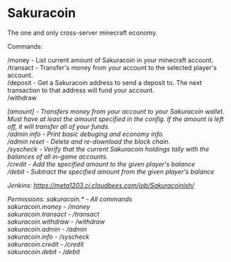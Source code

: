 Sakuracoin
==========

The one and only cross-server minecraft economy.  

Commands:  

/money - List current amount of Sakuracoin in your minecraft account.  
/transact <player> <amount> - Transfer's money from your account to the selected player's account.  
/deposit - Get a Sakuracoin address to send a deposit to. The next transaction to that address will fund your account.  
/withdraw <address> [amount] - Transfers money from your account to your Sakuracoin wallet. Must have at least the amount specified in the config. If the amount is left off, it will transfer all of your funds.  
/admin info - Print basic debuging and economy info.  
/admin reset - Delete and re-download the block chain.  
/syscheck - Verify that the current Sakuracoin holdings tally with the balances of all in-game accounts.  
/credit <player> <amount> - Add the specified amount to the given player's balance  
/debit <player> <amount> - Subtract the specified amount from the given player's balance  

Jenkins: https://meta1203.ci.cloudbees.com/job/Sakuracoinish/

Permissions:
sakuracoin.* - All commands  
sakuracoin.money - /money  
sakuracoin.transact - /transact  
sakuracoin.withdraw - /withdraw  
sakuracoin.admin - /admin  
sakuracoin.info - /syscheck  
sakuracoin.credit - /credit  
sakuracoin.debit - /debit
